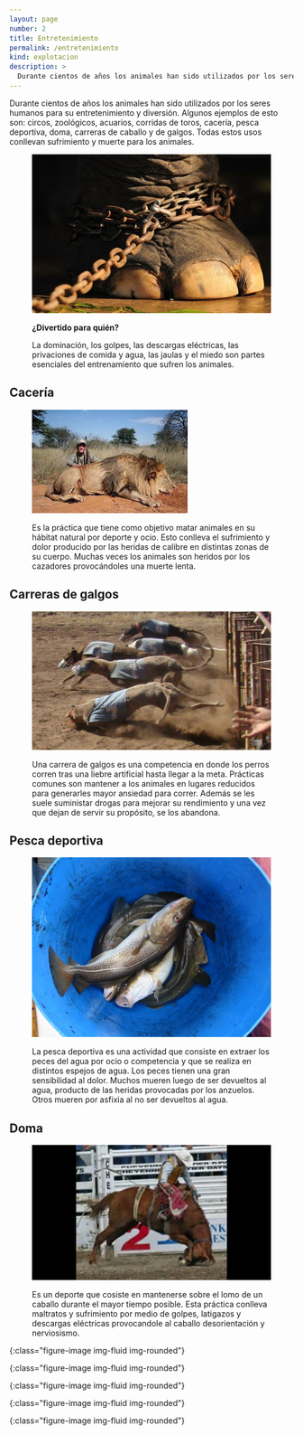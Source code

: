 ```yaml
---
layout: page
number: 2
title: Entretenimiento
permalink: /entretenimiento
kind: explotacion
description: >
  Durante cientos de años los animales han sido utilizados por los seres humanos para su entretenimiento y diversión. Algunos ejemplos de esto son: circos, zoológicos, acuarios, corridas de toros, cacería, pesca deportiva, doma, carreras de caballo y de galgos. Todas estos usos conllevan sufrimiento y muerte para los animales.
---
```


<div class="row">
<div class="col-md-6" markdown="1">

Durante cientos de años los animales han sido utilizados por los seres humanos para su entretenimiento y diversión. Algunos ejemplos de esto son: circos, zoológicos, acuarios, corridas de toros, cacería, pesca deportiva, doma, carreras de caballo y de galgos. Todas estos usos conllevan sufrimiento y muerte para los animales.


<figure class="figure" markdown="1">

![elefante]

<figcaption class="figure-caption" markdown="1">

  **¿Divertido para quién?**

  La dominación, los golpes, las descargas eléctricas, las privaciones de comida y agua, las jaulas y el miedo son partes esenciales del entrenamiento que sufren los animales.

</figcaption>

</figure>


</div>
<div class="col-md-6" markdown="1">


## Cacería

<figure class="figure" markdown="1">

  ![caza]  
  
  <figcaption class="figure-caption">Es la práctica que tiene como objetivo matar animales en su hábitat natural por deporte y ocio. Esto conlleva el sufrimiento y dolor producido por las heridas de calibre en distintas zonas de su cuerpo. Muchas veces los animales son heridos por los cazadores provocándoles una muerte lenta.</figcaption>
</figure>


## Carreras de galgos
<figure class="figure" markdown="1">

  ![galgos]

  <figcaption class="figure-caption">Una carrera de galgos es una competencia en donde los perros corren tras una liebre artificial hasta llegar a la meta. Prácticas comunes son mantener a los animales en lugares reducidos para generarles mayor ansiedad para correr. Además se les suele suministar drogas para mejorar su rendimiento y una vez que dejan de servir su propósito, se los abandona.</figcaption>
</figure>


## Pesca deportiva
<figure class="figure" markdown="1">

  ![pesca]

  <figcaption class="figure-caption">La pesca deportiva es una actividad que consiste en extraer los peces del agua por ocio o competencia y que se realiza en distintos espejos de agua. Los peces tienen una gran sensibilidad al dolor. Muchos mueren luego de ser devueltos al agua, producto de las heridas provocadas por los anzuelos. Otros mueren por asfixia al no ser devueltos al agua.</figcaption>
</figure>


## Doma
<figure class="figure" markdown="1">

  ![doma]

  <figcaption class="figure-caption">Es un deporte que cosiste en mantenerse sobre el lomo de un caballo durante el mayor tiempo posible. Esta práctica conlleva maltratos y sufrimiento por medio de golpes, latigazos y descargas eléctricas provocandole al caballo desorientación y nerviosismo.</figcaption>
</figure>

</div>
</div>

[elefante]: images/02-elefante.jpeg "En la imágen se observa la pata de un elefante atada con gruesas cadenas"
{:class="figure-image img-fluid img-rounded"}

[caza]: images/02-caza.jpeg
{:class="figure-image img-fluid img-rounded"}

[galgos]: images/02-galgos.jpeg
{:class="figure-image img-fluid img-rounded"}

[pesca]: images/02-pesca.jpeg
{:class="figure-image img-fluid img-rounded"}

[doma]: images/02-doma.jpeg
{:class="figure-image img-fluid img-rounded"}
